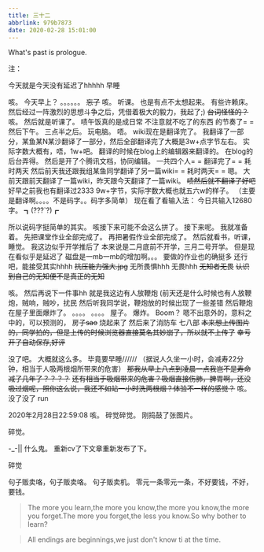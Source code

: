 ```yaml
---
title: 三十二
abbrlink: 979b7873
date: 2020-02-28 15:01:00
---
```

What's past is prologue.

<!--more-->注：
今天就是今天没有延迟了hhhhh
早睡

咳。
今天早上？
。。。。。。
~~忘了~~
咳。
听课。
也是有点不太想起来。
有些许赖床。
然后经过一阵激烈的思想斗争之后，凭借着极大的毅力，我起了;)
~~台词怪怪的？~~
咳。
然后就是听课了。
啧午饭真的是成日常 不注意就不吃了的东西 的节奏了= =
然后下午。
三点半之后。
玩电脑。
唔。
wiki现在是翻译完了。
我翻译了一部分，某鱼某N某沙翻译了一部分，然后全部翻译完了大概是3w+点字节左右。
实际字数大概有，唔，1w+吧。
翻译的时候在blog上的编辑器来翻译的。
在blog的后台弄得。
然后是开了个腾讯文档，协同编辑。
一共四个人= =
翻译完了= =
耗时两天
然后前天我还跟我组某鱼同学翻译了另一篇wiki= =
耗时两天= =
嗯。
大前天跟前天翻译了一篇wiki，昨天跟今天翻译了一篇wiki。
~~啧然后就不翻译了好吧~~
好早之前我也有翻译过2333
9w+字节，实际字数大概也就五六w的样子。
（主要是翻译啊。。。。不是码字。。码字多简单）
现在看了看输入法：
今日共输入12680字。
┓(???`?)┏

所以说码字挺简单的其实。
咳接下来可能不会这么拼了。
接下来呢。
我就准备着。
先把课堂作业全部完成了。
再把暑假作业全部完成了。
然后就看书，听课，睡觉。
我这边似乎开学推后了
本来说是二月底前不开学，三月二号开学。
但是现在看似乎是延迟了
磁盘是一mb一mb的增加啊。。。
要做的作业也的确挺多
还行吧，能接受其实hhhh
~~抗压能力强大.jpg~~
无所畏惧hhh
无畏hhh
~~无知者无畏~~
~~认识到自己的无知便不是真正的无知~~

咳。
然后再说下一件事hh
就是我这边有人放鞭炮
(前天还是什么时候也有人放鞭炮，贼响，贼吵，扰民
然后听我同学说，鞭炮放的时候出现了一些差错
然后鞭炮在屋子里面爆炸了。
。。。。
。。。。
屋子。
爆炸。
Boom？
嗯不出意外的，意料之中的，可以预测的，
房子~~sao~~ 烧起来了
然后来了消防车
七八部
~~本来想上传图片的，同学拍的，但是上传的时候浏览器直接莫名其妙崩了，所以就不上传了~~
~~幸亏开了自动保存,好评~~

没了吧。
大概就这么多。
毕竟要早睡//////
（据说人久坐一小时，会减寿22分钟，相当于人吸两根烟所带来的危害）
~~那我从早上八点到凌晨一点我岂不是寿命减了几年了？？？？~~
~~还有相当于吸烟带来的危害？吸烟直接伤肺，脾胃啊，还没吸过烟呢，照你这么说，我还不如站一小时洗两根烟？体验不一样的感觉？~~
咳。
没了没了
run

2020年2月28日22:59:08
咳。
碎觉碎觉。
刚捣鼓了张图片。

碎觉。

-_-||
什么鬼。
重新cv了下文章重新发布了下。

碎觉

句子贩卖咯，句子贩卖咯。
句子贩卖机。
零元一条零元一条，不好要钱，不好，要钱。

> The more you learn,the more you know,the more you know,the more you forget.The more you forget,the less you know.So why bother to learn?


> All endings are beginnings,we just don't know ti at the time.
